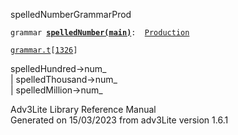 ---
---
<span class="title">spelledNumber</span><span class="type">GrammarProd</span>

`grammar `**[`spelledNumber(main)`](../object/spelledNumber(main).html)**` :   `[`Production`](../object/Production.html)

[`grammar.t`](../file/grammar.t.html)`[`[`1326`](../source/grammar.t.html#1326)`]`

<div class="gramrule">

spelledHundred-\>num\_  
\| spelledThousand-\>num\_  
\| spelledMillion-\>num\_  

</div>

<div class="ftr">

Adv3Lite Library Reference Manual  
Generated on 15/03/2023 from adv3Lite version 1.6.1

</div>
